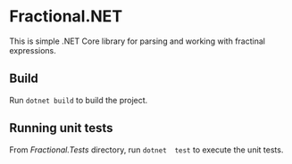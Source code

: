 # Fractional.NET

This is simple .NET Core library for parsing and working with fractinal expressions.

## Build

Run `dotnet build` to build the project. 

## Running unit tests

From *Fractional.Tests* directory, run `dotnet  test` to execute the unit tests.
